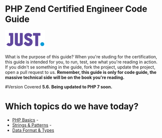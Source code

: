# PHP Zend Certified Engineer Code Guide

[![Just Digital](logo_just.png)](https://justdigital.com.br/)

What is the purpose of this guide? When you're studing for the certification, this guide is intended for you, to run, test, see what you're reading in action. If you didn't se something in the guide, fork the project, update the project, open a pull request to us.
**Remember, this guide is only for code guide, the massive technical side will be on the book you're reading.**

#Version Covered
**5.6.** 
**Being updated to PHP 7 soon.**

# Which topics do we have today? 
* [PHP Basics](php-basics) - 
* [Strings & Patterns](strings_patterns) - 
* [Data Format & Types](xml-json-html)
